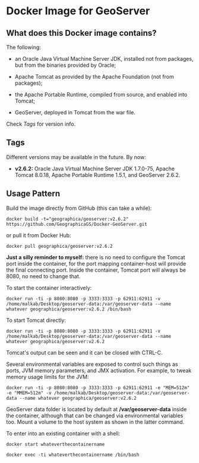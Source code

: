 Docker Image for GeoServer
==========================

What does this Docker image contains?
-------------------------------------
The following:

- an Oracle Java Virtual Machine Server JDK, installed not from packages, but from the binaries provided by Oracle;

- Apache Tomcat as provided by the Apache Foundation (not from packages);

- the Apache Portable Runtime, compiled from source, and enabled into Tomcat;

- GeoServer, deployed in Tomcat from the war file.

Check _Tags_ for version info.


Tags
----
Different versions may be available in the future. By now:

- __v2.6.2:__ Oracle Java Virtual Machine Server JDK 1.7.0-75, Apache Tomcat 8.0.18, Apache Portable Runtime 1.5.1, and GeoServer 2.6.2.


Usage Pattern
-------------
Build the image directly from GitHub (this can take a while):

```Shell
docker build -t="geographica/geoserver:v2.6.2" https://github.com/GeographicaGS/Docker-GeoServer.git
```

or pull it from Docker Hub:

```Shell
docker pull geographica/geoserver:v2.6.2
```

__Just a silly reminder to myself:__ there is no need to configure the Tomcat port inside the container, for the port mapping container-host will provide the final connecting port. Inside the container, Tomcat port will always be 8080, no need to change that.

To start the container interactively:

```Shell
docker run -ti -p 8080:8080 -p 3333:3333 -p 62911:62911 -v /home/malkab/Desktop/geoserver-data:/var/geoserver-data --name whatever geographica/geoserver:v2.6.2 /bin/bash
```

To start Tomcat directly:

```Shell
docker run -ti -p 8080:8080 -p 3333:3333 -p 62911:62911 -v /home/malkab/Desktop/geoserver-data:/var/geoserver-data --name whatever geographica/geoserver:v2.6.2
```

Tomcat's output can be seen and it can be closed with CTRL-C.

Several environmental variables are exposed to control such things as ports, JVM memory parameters, and JMX activation. For example, to tweak memory usage limits for the JVM:

```Shell
docker run -ti -p 8080:8080 -p 3333:3333 -p 62911:62911 -e "MEM=512m" -e "MMEM=512m" -v /home/malkab/Desktop/geoserver-data:/var/geoserver-data --name whatever geographica/geoserver:v2.6.2
```

GeoServer data folder is located by default at __/var/geoserver-data__ inside the container, although that can be changed via environmental variables too. Mount a volume to the host system as shown in the latter command.

To enter into an existing container with a shell:

```Shell
docker start whateverthecontainername

docker exec -ti whateverthecontainername /bin/bash
```
